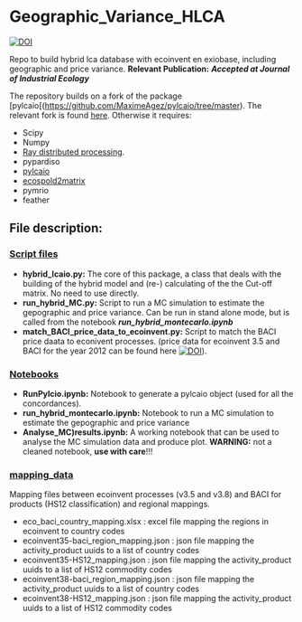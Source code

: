 # Geographic_Variance_HLCA

[![DOI](https://zenodo.org/badge/455208079.svg)](https://zenodo.org/doi/10.5281/zenodo.12731487)



Repo to build hybrid lca database with ecoinvent en exiobase, including geographic and price variance. 
**Relevant Publication:** ***Accepted at Journal of Industrial Ecology***

The repository builds on a fork of the package [pylcaio[(https://github.com/MaximeAgez/pylcaio/tree/master). The relevant fork is found [here](https://github.com/OASES-project/pylcaio).
Otherwise it requires:

- Scipy
- Numpy
- [Ray distributed processing](https://github.com/ray-project/ray). 
- pypardiso
- [pylcaio](https://github.com/OASES-project/pylcaio)
- [ecospold2matrix](https://github.com/majeau-bettez/ecospold2matrix)
- pymrio
- feather

## File description:

### [Script files](https://github.com/jakobsarthur/Geographic_Variance_HLCA/tree/master)

- **hybrid_lcaio.py:** The core of this package, a class that deals with the building of the hybrid model and (re-) calculating of the the Cut-off matrix. No need to use directly.
- **run_hybrid_MC.py:** Script to run a MC simulation to estimate the gepographic and price variance. Can be run in stand alone mode, but is called from the notebook ***run_hybrid_montecarlo.ipynb***
- **match_BACI_price_data_to_ecoinvent.py:** Script to match the BACI price daata to econivent processes. (price data for ecoinvent 3.5 and BACI for the year 2012 can be found here [![DOI](https://zenodo.org/badge/DOI/10.5281/zenodo.12744397.svg)](https://doi.org/10.5281/zenodo.12744397)).



### [Notebooks](https://github.com/jakobsarthur/Geographic_Variance_HLCA/tree/master/notebooks)

- **RunPylcio.ipynb:** Notebook to generate a pylcaio object (used for all the concordances).
- **run_hybrid_montecarlo.ipynb:** Notebook to run a MC simulation to estimate the gepographic and price variance
- **Analyse_MC)results.ipynb:** A working notebook that can be used to analyse the MC simulation data and produce plot. **WARNING:** not a cleaned notebook, **use with care**!!!

### [mapping_data](https://github.com/jakobsarthur/Geographic_Variance_HLCA/tree/master/mapping_data)
Mapping files between ecoinvent processes (v3.5 and v3.8) and BACI for products (HS12 classification) and regional mappings.
- eco_baci_country_mapping.xlsx : excel file mapping the regions in ecoinvent to country codes
- ecoinvent35-baci_region_mapping.json : json file mapping the activity_product uuids to a list of country codes
- ecoinvent35-HS12_mapping.json : json file mapping the activity_product uuids to a list of HS12 commodity codes
- ecoinvent38-baci_region_mapping.json : json file mapping the activity_product uuids to a list of country codes
- ecoinvent38-HS12_mapping.json : json file mapping the activity_product uuids to a list of HS12 commodity codes


